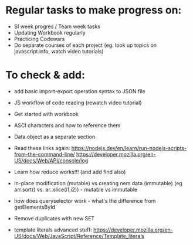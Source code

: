 # Regular tasks to make progress on:

- SI week progres / Team week tasks
- Updating Workbook regularly
- Practicing Codewars
- Do separate courses of each project (eg. look up topics on javascript.info, watch video tutorials)

# To check & add:

- add basic import-export operation syntax to JSON file
- JS workflow of code reading (rewatch video tutorial)
- Get started with workbook
- ASCI characters and how to reference them
- Data object as a separate section
- Read these links again:
    https://nodejs.dev/en/learn/run-nodejs-scripts-from-the-command-line/
    https://developer.mozilla.org/en-US/docs/Web/API/console/log
- Learn how reduce works!!! (and add find also)
- in-place modification (mutable) vs creating nem data (immutable) (eg arr.sort() vs. ar..slice(i1,i2)) - mutable vs immutable
- how does queryselector work - what's the difference from getElementsById
- Remove duplicates with new SET

- template literals advanced stuff: https://developer.mozilla.org/en-US/docs/Web/JavaScript/Reference/Template_literals
